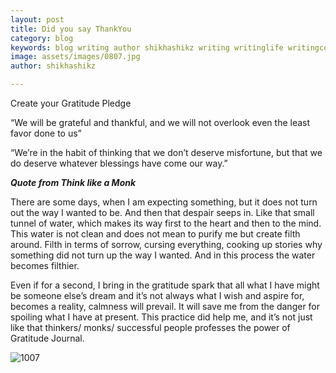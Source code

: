 ```yaml
---
layout: post
title: Did you say ThankYou
category: blog
keywords: blog writing author shikhashikz writing writinglife writingcommunity dailyblogpost dailyblogpostchallenge happiness suffering life experiences 
image: assets/images/0807.jpg
author: shikhashikz

---
```


Create your Gratitude Pledge

“We will be grateful and thankful, and we will not overlook even the least favor done to us”

“We’re in the habit of thinking that we don’t deserve misfortune, but that we do deserve whatever blessings have come our way.”

***Quote from Think like a Monk***

There are some days, when I am expecting something, but it does not turn out the way I wanted to be. And then that despair seeps in. Like that small tunnel of water, which makes its way first to the heart and then to the mind. This water is not clean and does not mean to purify me but create filth around. Filth in terms of sorrow, cursing everything, cooking up stories why something did not turn up the way I wanted. And in this process the water becomes filthier.

Even if for a second, I bring in the gratitude spark that all what I have might be someone else’s dream and it’s not always what I wish and aspire for, becomes a reality, calmness will prevail. It will save me from the danger for spoiling what I have at present. This practice did help me, and it’s not just like that thinkers/ monks/ successful people professes the power of Gratitude Journal.

![1007](https://user-images.githubusercontent.com/21696121/125158465-f790ce00-e18e-11eb-8726-cf566cae5af6.png)



